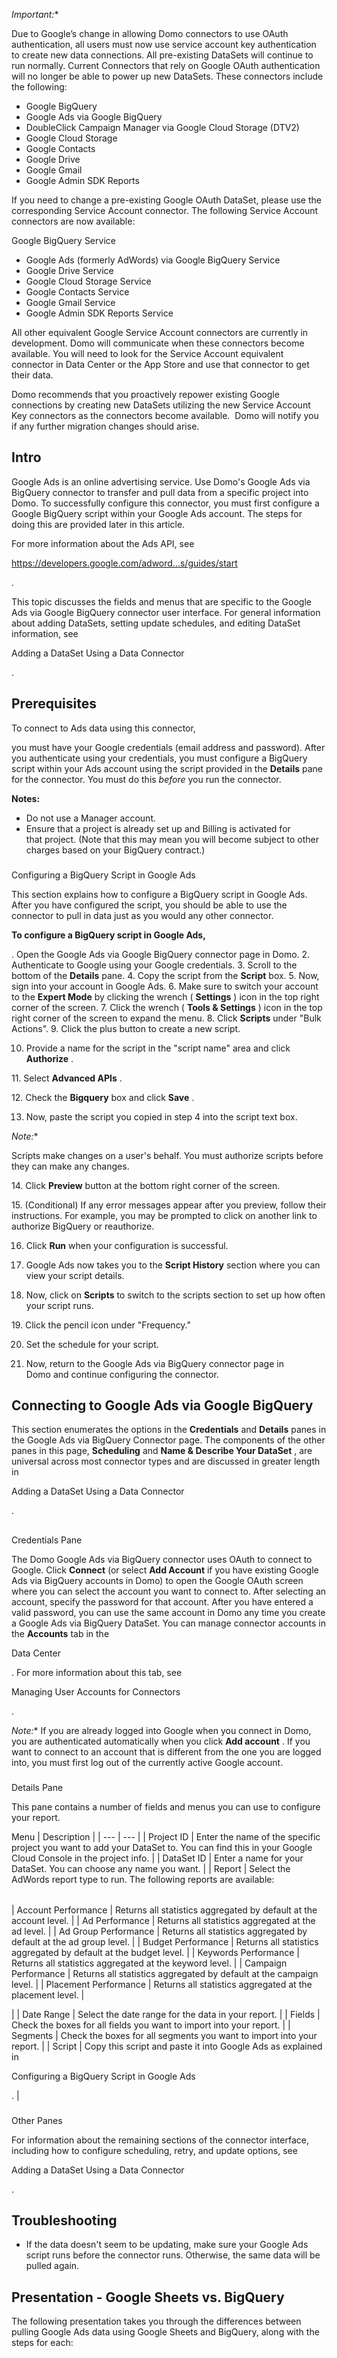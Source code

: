 

*Important:**

Due to Google’s change in allowing Domo connectors to use OAuth authentication, all users must now use service account key authentication to create new data connections. All pre-existing DataSets will continue to run normally. Current Connectors that rely on Google OAuth authentication will no longer be able to power up new DataSets. These connectors include the following:
 * Google BigQuery
* Google Ads via Google BigQuery
* DoubleClick Campaign Manager via Google Cloud Storage (DTV2)
* Google Cloud Storage
* Google Contacts
* Google Drive
* Google Gmail
* Google Admin SDK Reports

If you need to change a pre-existing Google OAuth DataSet, please use the corresponding Service Account connector. The following Service Account connectors are now available:

 Google BigQuery Service
* Google Ads (formerly AdWords) via Google BigQuery Service
* Google Drive Service
* Google Cloud Storage Service
* Google Contacts Service
* Google Gmail Service
* Google Admin SDK Reports Service

All other equivalent Google Service Account connectors are currently in development. Domo will communicate when these connectors become available. You will need to look for the Service Account equivalent connector in Data Center or the App Store and use that connector to get their data.


 Domo recommends that you proactively repower existing Google connections by creating new DataSets utilizing the new Service Account Key connectors as the connectors become available.  Domo will notify you if any further migration changes should arise.


 Intro
-------

Google Ads is an online advertising service. Use Domo's Google Ads via BigQuery connector to transfer and pull data from a specific project into Domo. To successfully configure this connector, you must first configure a Google BigQuery script within your Google Ads account. The steps for doing this are provided later in this article.


 For more information about the Ads API, see

https://developers.google.com/adword...s/guides/start

.


 This topic discusses the fields and menus that are specific to the Google Ads via Google BigQuery connector user interface. For general information about adding DataSets, setting update schedules, and editing DataSet information, see

Adding a DataSet Using a Data Connector

.


 Prerequisites
---------------

To connect to Ads data using this connector,

you must have your Google credentials (email address and password). After you authenticate using your credentials, you must configure a BigQuery script within your Ads account using the script provided in the
 **Details**
 pane for the connector. You must do this
 *before*
 you run the connector.


**Notes:**


* Do not use a Manager account.
* Ensure that a project is already set up and Billing is activated for that project. (Note that this may mean you will become subject to other charges based on your BigQuery contract.)


###
 Configuring a BigQuery Script in Google Ads

This section explains how to configure a BigQuery script in Google Ads. After you have configured the script, you should be able to use the connector to pull in data just as you would any other connector.


**To configure a BigQuery script in Google Ads,**

. Open the Google Ads via Google BigQuery connector page in Domo.
2. Authenticate to Google using your Google credentials.
3. Scroll to the bottom of the
 **Details**
 pane.
4. Copy the script from the
 **Script**
 box.
5. Now, sign into your account in Google Ads.
6. Make sure to switch your account to the
 **Expert Mode**
 by clicking the wrench (
 **Settings**
 ) icon in the top right corner of the screen.
7. Click the wrench (
 **Tools & Settings**
 ) icon in the top right corner of the screen to expand the menu.
8. Click
 **Scripts**
 under "Bulk Actions".
9. Click the plus button to create a new script.

10. Provide a name for the script in the "script name" area and click
 **Authorize**
 .

11. Select
 **Advanced APIs**
 .


 12. Check the
 **Bigquery**
 box and click
 **Save**
 .

13. Now, paste the script you copied in step 4 into the script text box.

*Note:**

Scripts make changes on a user's behalf. You must authorize scripts before they can make any changes.


 14. Click
 **Preview**
 button at the bottom right corner of the screen.


 15. (Conditional) If any error messages appear after you preview, follow their instructions. For example, you may be prompted to click on another link to authorize BigQuery or reauthorize.


 16. Click
 **Run**
 when your configuration is successful.


 17. Google Ads now takes you to the
 **Script History**
 section where you can view your script details.

18. Now, click on
 **Scripts**
 to switch to the scripts section to set up how often your script runs.


 19. Click the pencil icon under "Frequency."

20. Set the schedule for your script.

21. Now, return to the Google Ads via BigQuery connector page in Domo and continue configuring the connector.


 Connecting to Google Ads via Google BigQuery
----------------------------------------------

This section enumerates the options in the
 **Credentials**
 and
 **Details**
 panes in the Google Ads via BigQuery Connector page. The components of the other panes in this page,
 **Scheduling**
 and
 **Name & Describe Your DataSet**
 , are universal across most connector types and are discussed in greater length in

Adding a DataSet Using a Data Connector

.

##
 Credentials Pane

The Domo Google Ads via BigQuery connector uses OAuth to connect to Google. Click
 **Connect**
 (or select
 **Add Account**
 if you have existing Google Ads via BigQuery accounts in Domo) to open the Google OAuth screen where you can select the account you want to connect to. After selecting an account, specify the password for that account. After you have entered a valid password, you can use the same account in Domo any time you create a Google Ads via BigQuery DataSet. You can manage connector accounts in the
 **Accounts**
 tab in the

Data Center

. For more information about this tab, see

Managing User Accounts for Connectors

.

*Note:**
 If you are already logged into Google when you connect in Domo, you are authenticated automatically when you click
 **Add account**
 . If you want to connect to an account that is different from the one you are logged into, you must first log out of the currently active Google account.


###
 Details Pane

This pane contains a number of fields and menus you can use to configure your report.


 Menu
  |
 Description
  |
| --- | --- |
|
 Project ID
  |
 Enter the name of the specific project you want to add your DataSet to. You can find this in your Google Cloud Console in the project info.
  |
|
 DataSet ID
  |
 Enter a name for your DataSet. You can choose any name you want.
  |
|
 Report
  |
 Select the AdWords report type to run. The following reports are available:


|  |  |
| --- | --- |
|
 Account Performance
  |
 Returns all statistics aggregated by default at the account level.
  |
|
 Ad Performance
  |
 Returns all statistics aggregated at the ad level.
  |
|
 Ad Group Performance
  |
 Returns all statistics aggregated by default at the ad group level.
  |
|
 Budget Performance
  |
 Returns all statistics aggregated by default at the budget level.
  |
|
 Keywords Performance
  |
 Returns all statistics aggregated at the keyword level.
  |
|
 Campaign Performance
  |
 Returns all statistics aggregated by default at the campaign level.
  |
|
 Placement Performance
  |
 Returns all statistics aggregated at the placement level.
  |

|
|
 Date Range
  |
 Select the date range for the data in your report.
  |
|
 Fields
  |
 Check the boxes for all fields you want to import into your report.
  |
|
 Segments
  |
 Check the boxes for all segments you want to import into your report.
  |
|
 Script
  |
 Copy this script and paste it into Google Ads as explained in

Configuring a BigQuery Script in Google Ads

.
  |


###
 Other Panes

For information about the remaining sections of the connector interface, including how to configure scheduling, retry, and update options, see

Adding a DataSet Using a Data Connector

.


 Troubleshooting
-----------------


* If the data doesn't seem to be updating, make sure your Google Ads script runs before the connector runs. Otherwise, the same data will be pulled again.

Presentation - Google Sheets vs. BigQuery
-------------------------------------------

The following presentation takes you through the differences between pulling Google Ads data using Google Sheets and BigQuery, along with the steps for each:

